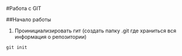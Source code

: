 #Работа с GIT

##Начало работы

1. Проинициализировать гит (создать папку .git где храниться вся информация о репозитории)

``` git init ```

